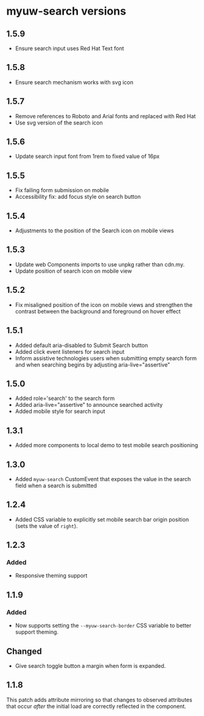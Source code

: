 # myuw-search versions

## 1.5.9

* Ensure search input uses Red Hat Text font

## 1.5.8

* Ensure search mechanism works with svg icon

## 1.5.7

* Remove references to Roboto and Arial fonts and replaced with Red Hat
* Use svg version of the search icon

## 1.5.6

* Update search input font from 1rem to fixed value of 16px

## 1.5.5

* Fix failing form submission on mobile
* Accessibility fix: add focus style on search button

## 1.5.4

* Adjustments to the position of the Search icon on mobile views

## 1.5.3

* Update web Components imports to use unpkg rather than cdn.my.
* Update position of search icon on mobile view

## 1.5.2

* Fix misaligned position of the icon on mobile views and strengthen the contrast between the background and foreground on hover effect

## 1.5.1

* Added default aria-disabled to Submit Search button
* Added click event listeners for search input
* Inform assistive technologies users when submitting empty search form and when searching begins by adjusting aria-live="assertive"

## 1.5.0

* Added role='search' to the search form
* Added aria-live="assertive" to announce searched activity
* Added mobile style for search input

## 1.3.1

* Added more components to local demo to test mobile search positioning

## 1.3.0

* Added `myuw-search` CustomEvent that exposes the value in the search field when a search is submitted

## 1.2.4

* Added CSS variable to explicitly set mobile search bar origin position (sets the value of `right`).

## 1.2.3

### Added

* Responsive theming support

## 1.1.9

### Added

* Now supports setting the `--myuw-search-border` CSS variable to better support theming.

## Changed

* Give search toggle button a margin when form is expanded.

## 1.1.8

This patch adds attribute mirroring so that changes to observed attributes that occur _after_ the initial load are correctly reflected in the component.
